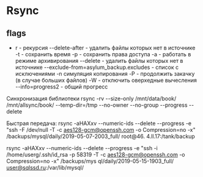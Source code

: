  Rsync
=========

## flags
- r - рекурсия 
--delete-after - удалить файлы которых нет в источнике
-t - сохранить время
-p - сохранить права доступа
-a - работать в режиме архивирования
--delete - удалить файлы которых нет в источнике
--exclude-from=asylum_backup.excludes - список с исключениями
-n симуляция копирования
-P - продолжить закачку (в случае больших файлов)
-W - отключить оверхедные вычесления
--info=progress2 - общий прогресс


Синхронизация библиотеки
rsync -rv --size-only /mnt/data/book/ /mnt/allsync/book/ --temp-dir=/tmp --no-owner --no-group --progress --delete

Быстрая передача:
 rsync -aHAXxv --numeric-ids --delete --progress -e "ssh -F /dev/null -T -c aes128-gcm@openssh.com -o Compression=no -x" /backups/mysql/daily/2019-05-07-2003_full/ root@46.
4.ll.17:/tank/backup

rsync -aHAXxv --numeric-ids --delete --progress -e "ssh -i /home/userg/.ssh/id_rsa -p 58319 -T -c aes128-gcm@openssh.com -o Compression=no -x" /backups/mys
ql/daily/2019-05-15-1903_full/ user@sqlssd.ru:/var/lib/mysql/
